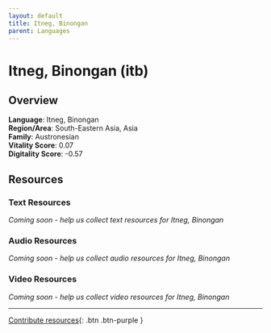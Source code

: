 ```yaml
---
layout: default
title: Itneg, Binongan
parent: Languages
---
```


# Itneg, Binongan (itb)

## Overview

**Language**: Itneg, Binongan  
**Region/Area**: South-Eastern Asia, Asia  
**Family**: Austronesian  
**Vitality Score**: 0.07  
**Digitality Score**: -0.57  

## Resources

### Text Resources
*Coming soon - help us collect text resources for Itneg, Binongan*

### Audio Resources
*Coming soon - help us collect audio resources for Itneg, Binongan*

### Video Resources
*Coming soon - help us collect video resources for Itneg, Binongan*

---

[Contribute resources](https://fairtrain.github.io/){: .btn .btn-purple }
